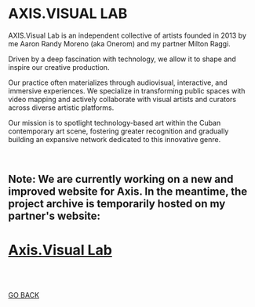# AXIS.VISUAL LAB

AXIS.Visual Lab is an independent collective of artists founded in 2013 by me Aaron Randy Moreno (aka Onerom) and my partner Milton Raggi. 

Driven by a deep fascination with technology, we allow it to shape and inspire our creative production.

Our practice often materializes through audiovisual, interactive, and immersive experiences. We specialize in transforming public spaces with video mapping and actively collaborate with visual artists and curators across diverse artistic platforms.

Our mission is to spotlight technology-based art within the Cuban contemporary art scene, fostering greater recognition and gradually building an expansive network dedicated to this innovative genre.

<br>

## Note: We are currently working on a new and improved website for Axis. In the meantime, the project archive is temporarily hosted on my partner's website:

# [Axis.Visual Lab](https://miltonraggivinueza.godaddysites.com/axis-visual-lab)

<br>
<br>


[GO BACK](https://aaronrmoreno.github.io/PHOTON)
